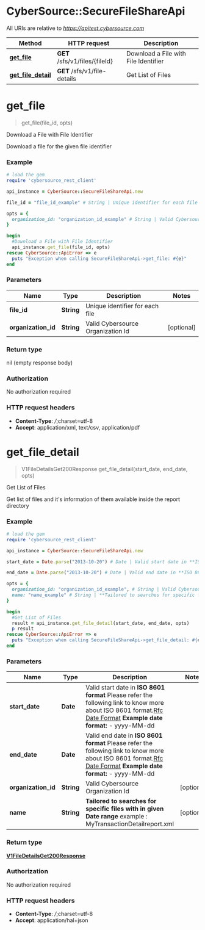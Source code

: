 # CyberSource::SecureFileShareApi

All URIs are relative to *https://apitest.cybersource.com*

Method | HTTP request | Description
------------- | ------------- | -------------
[**get_file**](SecureFileShareApi.md#get_file) | **GET** /sfs/v1/files/{fileId} | Download a File with File Identifier
[**get_file_detail**](SecureFileShareApi.md#get_file_detail) | **GET** /sfs/v1/file-details | Get List of Files


# **get_file**
> get_file(file_id, opts)

Download a File with File Identifier

Download a file for the given file identifier

### Example
```ruby
# load the gem
require 'cybersource_rest_client'

api_instance = CyberSource::SecureFileShareApi.new

file_id = "file_id_example" # String | Unique identifier for each file

opts = { 
  organization_id: "organization_id_example" # String | Valid Cybersource Organization Id
}

begin
  #Download a File with File Identifier
  api_instance.get_file(file_id, opts)
rescue CyberSource::ApiError => e
  puts "Exception when calling SecureFileShareApi->get_file: #{e}"
end
```

### Parameters

Name | Type | Description  | Notes
------------- | ------------- | ------------- | -------------
 **file_id** | **String**| Unique identifier for each file | 
 **organization_id** | **String**| Valid Cybersource Organization Id | [optional] 

### Return type

nil (empty response body)

### Authorization

No authorization required

### HTTP request headers

 - **Content-Type**: */*;charset=utf-8
 - **Accept**: application/xml, text/csv, application/pdf



# **get_file_detail**
> V1FileDetailsGet200Response get_file_detail(start_date, end_date, opts)

Get List of Files

Get list of files and it's information of them available inside the report directory

### Example
```ruby
# load the gem
require 'cybersource_rest_client'

api_instance = CyberSource::SecureFileShareApi.new

start_date = Date.parse("2013-10-20") # Date | Valid start date in **ISO 8601 format** Please refer the following link to know more about ISO 8601 format.[Rfc Date Format](https://xml2rfc.tools.ietf.org/public/rfc/html/rfc3339.html#anchor14)   **Example date format:**   - yyyy-MM-dd 

end_date = Date.parse("2013-10-20") # Date | Valid end date in **ISO 8601 format** Please refer the following link to know more about ISO 8601 format.[Rfc Date Format](https://xml2rfc.tools.ietf.org/public/rfc/html/rfc3339.html#anchor14)   **Example date format:**   - yyyy-MM-dd 

opts = { 
  organization_id: "organization_id_example", # String | Valid Cybersource Organization Id
  name: "name_example" # String | **Tailored to searches for specific files with in given Date range** example : MyTransactionDetailreport.xml 
}

begin
  #Get List of Files
  result = api_instance.get_file_detail(start_date, end_date, opts)
  p result
rescue CyberSource::ApiError => e
  puts "Exception when calling SecureFileShareApi->get_file_detail: #{e}"
end
```

### Parameters

Name | Type | Description  | Notes
------------- | ------------- | ------------- | -------------
 **start_date** | **Date**| Valid start date in **ISO 8601 format** Please refer the following link to know more about ISO 8601 format.[Rfc Date Format](https://xml2rfc.tools.ietf.org/public/rfc/html/rfc3339.html#anchor14)   **Example date format:**   - yyyy-MM-dd  | 
 **end_date** | **Date**| Valid end date in **ISO 8601 format** Please refer the following link to know more about ISO 8601 format.[Rfc Date Format](https://xml2rfc.tools.ietf.org/public/rfc/html/rfc3339.html#anchor14)   **Example date format:**   - yyyy-MM-dd  | 
 **organization_id** | **String**| Valid Cybersource Organization Id | [optional] 
 **name** | **String**| **Tailored to searches for specific files with in given Date range** example : MyTransactionDetailreport.xml  | [optional] 

### Return type

[**V1FileDetailsGet200Response**](V1FileDetailsGet200Response.md)

### Authorization

No authorization required

### HTTP request headers

 - **Content-Type**: */*;charset=utf-8
 - **Accept**: application/hal+json



